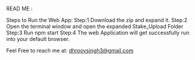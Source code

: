 READ ME :

Steps to Run the Web App:
Step:1 Download the zip and expand it.
Step:2 Open the terminal window and open the expanded Stake_Upload Folder
Step:3 Run npm start
Step:4 The web Application will get successfully run into your default browser.

Feel Free to reach me at:
dhroovsingh3@gmail.com
